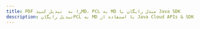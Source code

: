 ---title: PDF را به  تبدیل کنیدMD، PCL به MD مبدل رایگان یا Java SDKdescription: تبدیل رایگانPCL به MD با استفاده از Java Cloud APIs & SDK همچنین اسناد PDF را در Cloud ایجاد، ویرایش و رندر کنید.---